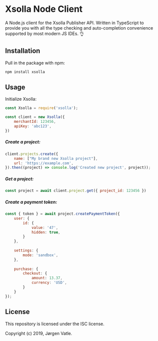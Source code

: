 # Xsolla Node Client

A Node.js client for the Xsolla Publisher API. Written in TypeScript to provide you with all the type checking and 
auto-completion convenience supported by most modern JS IDEs. 👌

## Installation
Pull in the package with npm:
```bash
npm install xsolla
```

## Usage

Initialize Xsolla:
```js
const Xsolla = require('xsolla');

const client = new Xsolla({
    merchantId: 123456,
    apiKey: 'abc123',
})
```

##### Create a project:
```js
client.projects.create({
    name: ["My brand new Xsolla project"],
    url: 'https://example.com',
}).then((project) => console.log('Created new project', project));
```

##### Get a project:
```js
const project = await client.project.get({ project_id: 123456 })
```

##### Create a payment token:
```js
const { token } = await project.createPaymentToken({
    user: {
        id: {
            value: '47',
            hidden: true,
        }
    },
    
    settings: {
        mode: 'sandbox',
    },
   
    purchase: {
        checkout: {
            amount: 13.37,
            currency: 'USD',
        }
    }
});
```

## License
This repository is licensed under the ISC license.

Copyright (c) 2019, Jørgen Vatle.